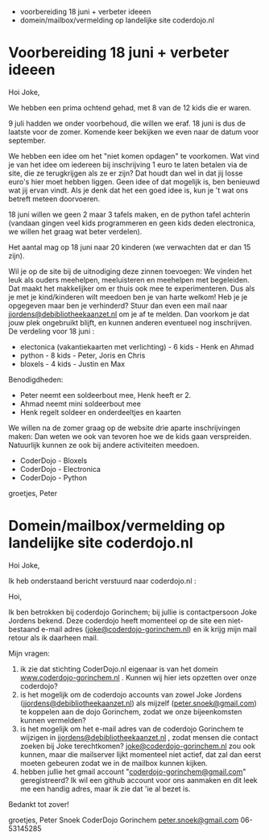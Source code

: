 
- voorbereiding 18 juni + verbeter ideeen
- domein/mailbox/vermelding op landelijke site coderdojo.nl




# Voorbereiding 18 juni + verbeter ideeen

Hoi Joke,

We hebben een prima ochtend gehad, met 8 van de 12 kids die er waren.

9 juli hadden we onder voorbehoud, die willen we eraf.
18 juni is dus de laatste voor de zomer.
Komende keer bekijken we even naar de datum voor september.

We hebben een idee om het "niet komen opdagen" te voorkomen.
Wat vind je van het idee om iedereen bij inschrijving 1 euro te laten betalen via de site, die ze terugkrijgen als ze er zijn? Dat houdt dan wel in dat jij losse euro's hier moet hebben liggen.
Geen idee of dat mogelijk is, ben benieuwd wat jij ervan vindt.
Als je denk dat het een goed idee is, kun je 't wat ons betreft meteen doorvoeren.

18 juni willen we geen 2 maar 3 tafels maken, en de python tafel achterin
(vandaan gingen veel kids programmeren en geen kids deden electronica, we willen het graag wat beter verdelen).

Het aantal mag op 18 juni naar 20 kinderen (we verwachten dat er dan 15 zijn).

Wil je op de site bij de uitnodiging deze zinnen toevoegen:
We vinden het leuk als ouders meehelpen, meeluisteren en meehelpen met begeleiden. Dat maakt het makkelijker om er thuis ook mee te experimenteren. Dus als je met je kind/kinderen wilt meedoen ben je van harte welkom!
Heb je je opgegeven maar ben je verhinderd? Stuur dan even een mail naar jjordens@debibliotheekaanzet.nl om je af te melden. Dan voorkom je dat jouw plek ongebruikt blijft, en kunnen anderen eventueel nog inschrijven.
De verdeling voor 18 juni :
- electonica (vakantiekaarten met verlichting) - 6 kids - Henk en Ahmad
- python - 8 kids - Peter, Joris en Chris
- bloxels - 4 kids - Justin en Max

Benodigdheden:
- Peter neemt een soldeerbout mee, Henk heeft er 2.
- Ahmad neemt mini soldeerbout mee
- Henk regelt soldeer en onderdeeltjes en kaarten

We willen na de zomer graag op de website drie aparte inschrijvingen maken:
Dan weten we ook van tevoren hoe we de kids gaan verspreiden. Natuurlijk kunnen ze ook bij andere activiteiten meedoen.
- CoderDojo - Bloxels
- CoderDojo - Electronica
- CoderDojo - Python

groetjes,
Peter




# Domein/mailbox/vermelding op landelijke site coderdojo.nl


Hoi Joke,

Ik heb onderstaand bericht verstuurd naar coderdojo.nl :



Hoi,

Ik ben betrokken bij coderdojo Gorinchem; bij jullie is contactpersoon Joke Jordens bekend.
Deze coderdojo heeft momenteel op de site een niet-bestaand e-mail adres (joke@coderdojo-gorinchem.nl) en ik krijg mijn mail retour als ik daarheen mail.

Mijn vragen:
1) ik zie dat stichting CoderDojo.nl eigenaar is van het domein www.coderdojo-gorinchem.nl .  Kunnen wij hier iets opzetten over onze coderdojo?
2) is het mogelijk om de coderdojo accounts van zowel Joke Jordens (jjordens@debibliotheekaanzet.nl) als mijzelf (peter.snoek@gmail.com) te koppelen aan de dojo Gorinchem, zodat we onze bijeenkomsten kunnen vermelden?
3) is het mogelijk om het e-mail adres van de coderdojo Gorinchem te wijzigen in jjordens@debibliotheekaanzet.nl , zodat mensen die contact zoeken bij Joke terechtkomen?  joke@coderdojo-gorinchem.nl zou ook kunnen, maar die mailserver lijkt momenteel niet actief, dat zal dan eerst moeten gebeuren zodat we in de mailbox kunnen kijken.
4) hebben jullie het gmail account "coderdojo-gorinchem@gmail.com" geregistreerd? Ik wil een github account voor ons aanmaken en dit leek me een handig adres, maar ik zie dat 'ie al bezet is.

Bedankt tot zover!

groetjes,
Peter Snoek
CoderDojo Gorinchem
peter.snoek@gmail.com
06-53145285

